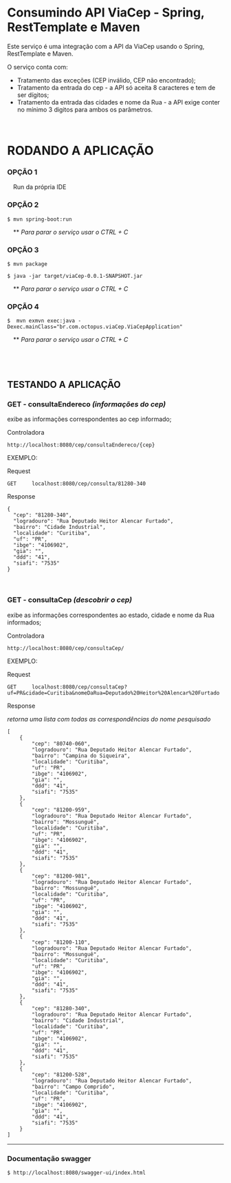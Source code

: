 # Consumindo API ViaCep - Spring, RestTemplate e Maven

Este serviço é uma integração com a API da ViaCep usando o Spring, RestTemplate e Maven.

O serviço conta com:
- Tratamento das exceções (CEP inválido, CEP não encontrado);
- Tratamento da entrada do cep - a API só aceita 8 caracteres e tem de ser dígitos;
- Tratamento da entrada das cidades e nome da Rua - a API exige conter no mínimo 3 digitos para ambos os parâmetros.

&nbsp;
# RODANDO A APLICAÇÃO
### OPÇÃO 1
&emsp;Run da própria IDE

### OPÇÃO 2

    $ mvn spring-boot:run

&emsp;** _Para parar o serviço usar o CTRL + C_

### OPÇÃO 3

    $ mvn package

    $ java -jar target/viaCep-0.0.1-SNAPSHOT.jar

&emsp;** _Para parar o serviço usar o CTRL + C_

### OPÇÃO 4

    $  mvn exmvn exec:java -Dexec.mainClass="br.com.octopus.viaCep.ViaCepApplication"


&emsp;** _Para parar o serviço usar o CTRL + C_

&nbsp;
---
## TESTANDO A APLICAÇÃO
### GET - consultaEndereco _(informações do cep)_

  exibe as informações correspondentes ao cep informado;

Controladora

    http://localhost:8080/cep/consultaEndereco/{cep}

EXEMPLO:

Request

    GET     localhost:8080/cep/consulta/81280-340

Response

    {
      "cep": "81280-340",
	  "logradouro": "Rua Deputado Heitor Alencar Furtado",
	  "bairro": "Cidade Industrial",
	  "localidade": "Curitiba",
	  "uf": "PR",
	  "ibge": "4106902",
	  "gia": "",
	  "ddd": "41",
	  "siafi": "7535"   
    }

&nbsp;
### GET - consultaCep _(descobrir o cep)_

exibe as informações correspondentes ao estado, cidade e nome da Rua informados;

Controladora

    http://localhost:8080/cep/consultaCep/

EXEMPLO:

Request

    GET     localhost:8080/cep/consultaCep?uf=PR&cidade=Curitiba&nomeDaRua=Deputado%20Heitor%20Alencar%20Furtado

Response

_retorna uma lista com todas as correspondências do nome pesquisado_

    [
        {
            "cep": "80740-060",
            "logradouro": "Rua Deputado Heitor Alencar Furtado",
            "bairro": "Campina do Siqueira",
            "localidade": "Curitiba",
            "uf": "PR",
            "ibge": "4106902",
            "gia": "",
            "ddd": "41",
            "siafi": "7535"
        },
        {
            "cep": "81200-959",
            "logradouro": "Rua Deputado Heitor Alencar Furtado",
            "bairro": "Mossunguê",
            "localidade": "Curitiba",
            "uf": "PR",
            "ibge": "4106902",
            "gia": "",
            "ddd": "41",
            "siafi": "7535"
        },
        {
            "cep": "81200-981",
            "logradouro": "Rua Deputado Heitor Alencar Furtado",
            "bairro": "Mossunguê",
            "localidade": "Curitiba",
            "uf": "PR",
            "ibge": "4106902",
            "gia": "",
            "ddd": "41",
            "siafi": "7535"
        },
        {
            "cep": "81200-110",
            "logradouro": "Rua Deputado Heitor Alencar Furtado",
            "bairro": "Mossunguê",
            "localidade": "Curitiba",
            "uf": "PR",
            "ibge": "4106902",
            "gia": "",
            "ddd": "41",
            "siafi": "7535"
        },
        {
            "cep": "81280-340",
            "logradouro": "Rua Deputado Heitor Alencar Furtado",
            "bairro": "Cidade Industrial",
            "localidade": "Curitiba",
            "uf": "PR",
            "ibge": "4106902",
            "gia": "",
            "ddd": "41",
            "siafi": "7535"
        },
        {
            "cep": "81200-528",
            "logradouro": "Rua Deputado Heitor Alencar Furtado",
            "bairro": "Campo Comprido",
            "localidade": "Curitiba",
            "uf": "PR",
            "ibge": "4106902",
            "gia": "",
            "ddd": "41",
            "siafi": "7535"
        }
    ]

---

### Documentação swagger

    $ http://localhost:8080/swagger-ui/index.html

